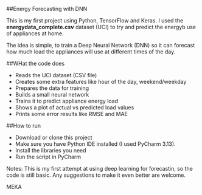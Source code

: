 ##Energy Forecasting with DNN

This is my first project using Python, TensorFlow and Keras.
I used the **energydata_complete.csv** dataset (UCI) to try and predict the energyb use of appliances at home.

The idea is simple, to train a Deep Neural Network (DNN) so it can forecast how much load the appliances will use at different times of the day.

##WHat the code does
* Reads the UCI dataset (CSV file)
* Creates some extra features like hour of the day, weekend/weekday
* Prepares the data for training
* Builds a small neural network
* Trains it to predict appliance energy load
* Shows a plot of actual vs predicted load values
* Prints some error results like RMSE and MAE

##How to run
* Download or clone this project
* Make sure you have Python IDE installed (I used PyCharm 3.13).
* Install the libraries you need
* Run the script in PyCharm

Notes: This is my first attempt at using deep learning for forecastin, so the code is still basic. Any suggestions to make it even better are welcome.

MEKA
